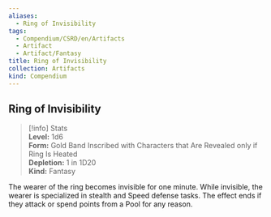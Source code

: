 ```yaml
---
aliases:
  - Ring of Invisibility
tags:
  - Compendium/CSRD/en/Artifacts
  - Artifact
  - Artifact/Fantasy
title: Ring of Invisibility
collection: Artifacts
kind: Compendium
---
```

## Ring of Invisibility  
>[!info] Stats  
> **Level:** 1d6  
> **Form:** Gold Band Inscribed with Characters that Are Revealed only if Ring Is Heated  
> **Depletion:** 1 in 1D20  
> **Kind:** Fantasy
  
The wearer of the ring becomes invisible for one minute. While invisible, the wearer is specialized in stealth and Speed defense tasks. The effect ends if they attack or spend points from a Pool for any reason.